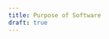 ```yaml
---
title: Purpose of Software
draft: true
---
```

<!-- 
    Primer:
    It's easy to forget what software's original purpose was or what's is purpose is 
    at all in our modern, tech driven society. After over ten years of throwing things 
    at a wall to see what sticks, you start to ask yourself questions like, how did we 
    get here, and is all of this technology we're creating actually making a difference?
    First, we need to remember the age-old anictode, there's nothing new under the sun. 
    Much of what of what we're trying to build in software is mimicing something in the 
    real world. I've compiled a list of what I believe the purpose of software is, 
    1. Simulation
        a. Written Communication
        b. Physical Activities
        c. Verbal Communication
        d. Physical Libraries
        e. Social Interaction
    2. Automation
        a. Mathmatical Formulas
        b. Workflows
    3. Connection
        a. Connects people through networks across great distances
    These things are closely related and you're going to see some overlap with these, but 
    lets dive a little deeper. 
-->